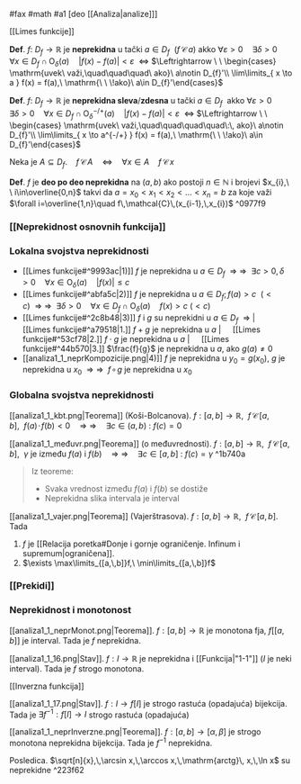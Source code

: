 #fax #math #a1 [deo [[Analiza|analize]]]

[[Limes funkcije]]

**Def**. $f:\ D_{f}\to\mathbb{R}$ je **neprekidna** u tački $a\in D_{f}\ \  (f\,\mathcal{C}\,a)$ akko $\forall\varepsilon>0\quad\exists\delta>0\quad\forall x\in D_{f}\cap\mathrm{O}_{\delta}(a)\quad|f(x)-f(a)|<\varepsilon \ \ \Leftrightarrow$
$\Leftrightarrow \ \ \begin{cases} \mathrm{uvek\ važi,\quad\quad\quad\ ako}\ a\notin D_{f}'\\ \lim\limits_{ x \to a } f(x) = f(a),\ \mathrm{\ \ \!ako}\ a\in D_{f}'\end{cases}$

**Def**. $f:\ D_{f}\to\mathbb{R}$ je **neprekidna sleva**/**zdesna** u tački $a\in D_{f} \:$ akko $\forall\varepsilon>0\quad\exists\delta>0\quad\forall x\in D_{f}\cap\mathrm{O}_{\delta}^{-/+}(a)\quad|f(x)-f(a)|<\varepsilon \ \ \Leftrightarrow$
$\Leftrightarrow \ \ \begin{cases} \mathrm{uvek\ važi,\quad\quad\quad\quad\:\, ako}\ a\notin D_{f}'\\ \lim\limits_{ x \to a^{-/+} } f(x) = f(a),\ \mathrm{\ \ \!ako}\ a\in D_{f}'\end{cases}$

Neka je $A\subseteq D_{f}$. $\ \:$ $f\,\mathcal{C}\,A\quad\Leftrightarrow\quad\forall x\in A\quad f\,\mathcal{C}\,x$ 

**Def**. $f$ je **deo po deo neprekidna** na $(a,\,b)$ ako postoji $n\in\mathbb{N}$ i brojevi $x_{i},\ \ i\in\overline{0,n}$ takvi da $a=x_{0}<x_{1}<x_{2}<\dots<x_{n}=b$ za koje važi $\forall i=\overline{1,n}\quad f\,\mathcal{C}\,(x_{i-1},\,x_{i})$ ^0977f9

### [[Neprekidnost osnovnih funkcija]]

### Lokalna svojstva neprekidnosti
- [[Limes funkcije#^9993ac|1)]]  $f$ je neprekidna u $a\in D_{f} \ \ \Rightarrow$
$\Rightarrow\ \ \exists c>0,\, \delta>0\quad\forall x\in {\mathrm{O}}_{\delta}(a)\quad|f(x)|\leqslant c$
- [[Limes funkcije#^abfa5c|2)]] $f$ je neprekidna u $a\in D_{f}; f(a)>c\ \ (<c) \ \ \Rightarrow$
$\Rightarrow\ \ \exists\delta>0\quad\forall x\in D_{f}\cap {\mathrm{O}}_{\delta}(a)\quad f(x) >c\  (<c)$
- [[Limes funkcije#^2c8b48|3)]] $f$ i $g$ su neprekidni u $a\in D_{f} \ \ \Rightarrow$
	$|\quad$ [[Limes funkcije#^a79518|1.]] $f+g$ je neprekidna u $a$
	$|\quad$ [[Limes funkcije#^53cf78|2.]] $f\cdot g$ je neprekidna u $a$
	$|\quad$ [[Limes funkcije#^44b570|3.]] $\frac{f}{g}$ je neprekidna u $a$, ako $g(a)\ne0$
- [[analiza1_1_neprKompozicije.png|4)]] $f$ je neprekidna u $y_{0}=g(x_{0}),\ g$ je neprekidna u $x_{0} \ \ \Rightarrow$
$\Rightarrow\ \ f\!\circ\!g$ je neprekidna u $x_{0}$

### Globalna svojstva neprekidnosti
[[analiza1_1_kbt.png|Teorema]] (Koši-Bolcanova). $f:[a,\,b]\to\mathbb{R},\ \ f\,\mathcal{C}\,[a,\,b],\ \ f(a)\!\cdot\!f(b)<0\quad\Rightarrow$
$\Rightarrow\quad\exists c\in (a,\,b)\ :\ f(c)=0$

[[analiza1_1_međuvr.png|Teorema]] (o međuvrednosti). 
$f:[a,\,b]\to\mathbb{R},\ \ f\,\mathcal{C}\,[a,\,b],\ \ \gamma$ je između $f(a)$ i $f(b)\quad\Rightarrow$
$\Rightarrow\quad \exists c\in [a,\,b]\ :\ f(c)=\gamma$ ^1b740a

> Iz teoreme:
> - Svaka vrednost između $f(a)$ i $f(b)$ se dostiže
> - Neprekidna slika intervala je interval

[[analiza1_1_vajer.png|Teorema]] (Vajerštrasova). $f:[a,\,b]\to\mathbb{R},\ \ f\,\mathcal{C}\,[a,\,b]$. Tada
1. $f$ je [[Relacija poretka#Donje i gornje ograničenje. Infinum i supremum|ograničena]].
2. $\exists \max\limits_{[a,\,b]}f,\ \min\limits_{[a,\,b]}f$

### [[Prekidi]]

### Neprekidnost i monotonost

[[analiza1_1_neprMonot.png|Teorema]]. $f:[a,\,b]\to\mathbb{R}$ je monotona fja, $f\Big[[a,\,b]\Big]$ je interval. 
Tada je $f$ neprekidna.

[[analiza1_1_16.png|Stav]]. $f:I\to\mathbb{R}$ je neprekidna i [[Funkcija|"1-1"]] ($I$ je neki interval).
Tada je $f$ strogo monotona. 

[[Inverzna funkcija]]

[[analiza1_1_17.png|Stav]]. $f:I\to f[I]$ je strogo rastuća (opadajuća) bijekcija. Tada je $\exists f^{-1}:f[I]\to I$ strogo rastuća (opadajuća)

[[analiza1_1_neprInverzne.png|Teorema]]. $f:[a,\,b] \to [\alpha,\,\beta]$ je strogo monotona neprekidna bijekcija. Tada je $f^{-1}$ neprekidna.

Posledica. $\sqrt[n]{x},\,\arcsin x,\,\arccos x,\,\mathrm{arctg}\, x,\,\ln x$ su neprekidne ^223f62